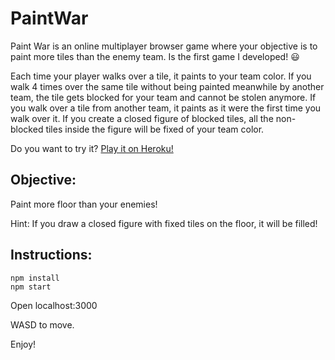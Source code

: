 # PaintWar
Paint War is an online multiplayer browser game where your objective is to paint more tiles than the enemy team. Is the first game I developed! :smiley:

Each time your player walks over a tile, it paints to your team color. If you walk 4 times over the same tile without being painted meanwhile by another team, the tile gets blocked for your team and cannot be stolen anymore. If you walk over a tile from another team, it paints as it were the first time you walk over it. If you create a closed figure of blocked tiles, all the non-blocked tiles inside the figure will be fixed of your team color.

Do you want to try it? [Play it on Heroku!](https://paintwar.herokuapp.com/)

## Objective:
Paint more floor than your enemies!

Hint: If you draw a closed figure with fixed tiles on the floor, it will be filled!

## Instructions:
```
npm install
npm start
```
Open localhost:3000

WASD to move.

Enjoy!
